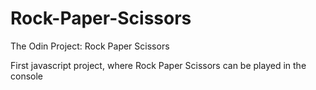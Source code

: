 # Rock-Paper-Scissors
The Odin Project: Rock Paper Scissors

First javascript project, where Rock Paper Scissors can be played in the console